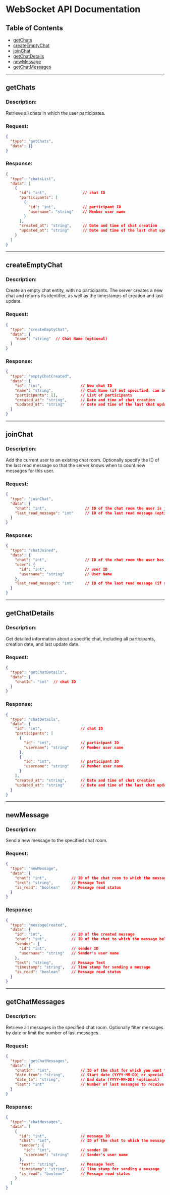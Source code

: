 
# WebSocket API Documentation

## Table of Contents
- [getChats](#getChats)
- [createEmptyChat](#createEmptyChat)
- [joinChat](#joinChat)
- [getChatDetails](#getChatDetails)
- [newMessage](#newMessage)
- [getChatMessages](#getChatMessages)

---

## getChats

### Description:
Retrieve all chats in which the user participates.

### Request:

```json
{
  "type": "getChats",
  "data": {}
}
```

### Response:

```json
{
  "type": "chatsList",
  "data": [
    {
      "id": "int",                // chat ID
      "participants": [
        {
          "id": "int",            // participant ID
          "username": "string"    // Member user name
        }
      ],
      "created_at": "string",     // Date and time of chat creation
      "updated_at": "string"      // Date and time of the last chat update
    }
  ]
}
```

---

## createEmptyChat

### Description:
Create an empty chat entity, with no participants. The server creates a new chat and returns its identifier, as well as the timestamps of creation and last update.

### Request:

```json
{
  "type": "createEmptyChat",
  "data": {
    "name": "string"  // Chat Name (optional)
  }
}
```

### Response:

```json
{
  "type": "emptyChatCreated",
  "data": {
    "id": "int",                 // New chat ID
    "name": "string",            // Chat Name (if not specified, can be blank)
    "participants": [],          // List of participants
    "created_at": "string",      // Date and time of chat creation
    "updated_at": "string"       // Date and time of the last chat update
  }
}
```

---

## joinChat

### Description:
Add the current user to an existing chat room. Optionally specify the ID of the last read message so that the server knows when to count new messages for this user.

### Request:

```json
{
  "type": "joinChat",
  "data": {
    "chat": "int",                 // ID of the chat room the user is joining
    "last_read_message": "int"     // ID of the last read message (optional)
  }
}
```

### Response:

```json
{
  "type": "chatJoined",
  "data": {
    "chat": "int",                 // ID of the chat room the user has joined
    "user": {
      "id": "int",                 // user ID
      "username": "string"         // User Name
    },
    "last_read_message": "int"     // ID of the last read message (if specified)
  }
}
```

---

## getChatDetails

### Description:
Get detailed information about a specific chat, including all participants, creation date, and last update date.

### Request:

```json
{
  "type": "getChatDetails",
  "data": {
    "chatId": "int"  // chat ID
  }
}
```

### Response:

```json
{
  "type": "chatDetails",
  "data": {
    "id": "int",                 // chat ID
    "participants": [
      {
        "id": "int",             // participant ID
        "username": "string"     // Member user name
      },
      {
        "id": "int",             // participant ID
        "username": "string"     // Member user name
      }
    ],
    "created_at": "string",      // Date and time of chat creation
    "updated_at": "string"       // Date and time of the last chat update
  }
}
```

---

## newMessage

### Description:
Send a new message to the specified chat room.

### Request:

```json
{
  "type": "newMessage",
  "data": {
    "chat": "int",           // ID of the chat room to which the message is sent
    "text": "string",        // Message Text
    "is_read": "boolean"     // Message read status
  }
}
```

### Response:

```json
{
  "type": "messageCreated",
  "data": {
    "id": "int",             // ID of the created message
    "chat": "int",           // ID of the chat to which the message belongs
    "sender": {
      "id": "int",           // sender ID
      "username": "string"   // Sender's user name
    },
    "text": "string",        // Message Text
    "timestamp": "string",   // Time stamp for sending a message
    "is_read": "boolean"     // Message read status
  }
}
```

---

## getChatMessages

### Description:
Retrieve all messages in the specified chat room. Optionally filter messages by date or limit the number of last messages.

### Request:

```json
{
  "type": "getChatMessages",
  "data": {
    "chatId": "int",             // ID of the chat for which you want to retrieve messages
    "date_from": "string",       // Start date (YYYY-MM-DD) or special values: "yesterday", "day_before_yesterday", "last_7_days" (optional)
    "date_to": "string",         // End date (YYYY-MM-DD) (optional)
    "last": "int"                // Number of last messages to receive (optional)
  }
}
```

### Response:

```json
{
  "type": "chatMessages",
  "data": [
    {
      "id": "int",               // message ID
      "chat": "int",             // ID of the chat to which the message belongs
      "sender": {
        "id": "int",             // sender ID
        "username": "string"     // Sender's user name
      },
      "text": "string",          // Message Text
      "timestamp": "string",     // Time stamp for sending a message
      "is_read": "boolean"       // Message read status
    }
  ]
}
```

